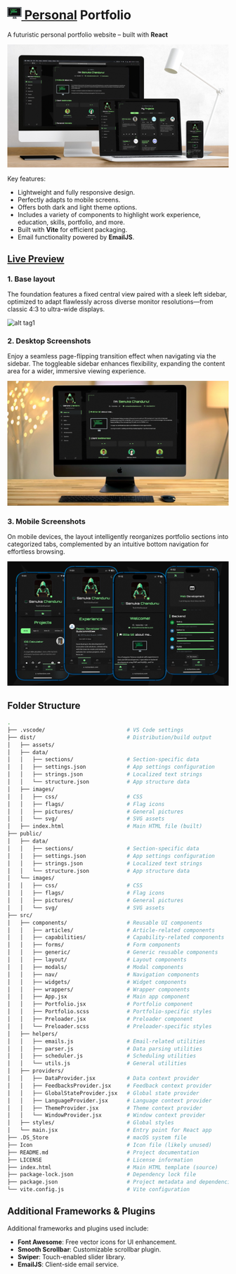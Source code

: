 # [<img src="readme-assets/logo.png"> Personal](https://nschandunu.com/) Portfolio

A futuristic personal portfolio website – built with **React**

![alt tag1](readme-assets/promo.png)

Key features:
- Lightweight and fully responsive design.
- Perfectly adapts to mobile screens.
- Offers both dark and light theme options.
- Includes a variety of components to highlight work experience, education, skills, portfolio, and more.
- Built with **Vite** for efficient packaging.
- Email functionality powered by **EmailJS**.

## [Live Preview](https://nschandunu.com/)

### 1. Base layout
The foundation features a fixed central view paired with a sleek left sidebar, optimized to adapt flawlessly across diverse monitor resolutions—from classic 4:3 to ultra-wide displays.

![alt tag1](readme-assets/demo.png)

### 2. Desktop Screenshots
Enjoy a seamless page-flipping transition effect when navigating via the sidebar. The toggleable sidebar enhances flexibility, expanding the content area for a wider, immersive viewing experience.

![alt tag1](readme-assets/desktop.png)

### 3. Mobile Screenshots
On mobile devices, the layout intelligently reorganizes portfolio sections into categorized tabs, complemented by an intuitive bottom navigation for effortless browsing.

![alt tag1](readme-assets/mobile.png)

## Folder Structure

```bash
.
├── .vscode/                          # VS Code settings
├── dist/                             # Distribution/build output
│   ├── assets/
│   ├── data/
│   │   ├── sections/                 # Section-specific data
│   │   ├── settings.json             # App settings configuration
│   │   ├── strings.json              # Localized text strings
│   │   └── structure.json            # App structure data
│   ├── images/
│   │   ├── css/                      # CSS
│   │   ├── flags/                    # Flag icons
│   │   ├── pictures/                 # General pictures
│   │   └── svg/                      # SVG assets
│   ├── index.html                    # Main HTML file (built)
├── public/
│   ├── data/
│   │   ├── sections/                 # Section-specific data
│   │   ├── settings.json             # App settings configuration
│   │   ├── strings.json              # Localized text strings
│   │   └── structure.json            # App structure data
│   └── images/
│   │   ├── css/                      # CSS
│   │   ├── flags/                    # Flag icons
│   │   ├── pictures/                 # General pictures
│   │   └── svg/                      # SVG assets
├── src/
│   ├── components/                   # Reusable UI components
│   │   ├── articles/                 # Article-related components
│   │   ├── capabilities/             # Capability-related components
│   │   ├── forms/                    # Form components
│   │   ├── generic/                  # Generic reusable components
│   │   ├── layout/                   # Layout components
│   │   ├── modals/                   # Modal components
│   │   ├── nav/                      # Navigation components
│   │   ├── widgets/                  # Widget components
│   │   ├── wrappers/                 # Wrapper components
│   │   ├── App.jsx                   # Main app component
│   │   ├── Portfolio.jsx             # Portfolio component
│   │   ├── Portfolio.scss            # Portfolio-specific styles
│   │   ├── Preloader.jsx             # Preloader component
│   │   └── Preloader.scss            # Preloader-specific styles
│   ├── helpers/
│   │   ├── emails.js                 # Email-related utilities
│   │   ├── parser.js                 # Data parsing utilities
│   │   ├── scheduler.js              # Scheduling utilities
│   │   └── utils.js                  # General utilities
│   ├── providers/
│   │   ├── DataProvider.jsx          # Data context provider
│   │   ├── FeedbacksProvider.jsx     # Feedback context provider
│   │   ├── GlobalStateProvider.jsx   # Global state provider
│   │   ├── LanguageProvider.jsx      # Language context provider
│   │   ├── ThemeProvider.jsx         # Theme context provider
│   │   └── WindowProvider.jsx        # Window context provider
│   ├── styles/                       # Global styles
│   └── main.jsx                      # Entry point for React app
├── .DS_Store                         # macOS system file
├── Icon                              # Icon file (likely unused)
├── README.md                         # Project documentation
├── LICENSE                           # License information
├── index.html                        # Main HTML template (source)
├── package-lock.json                 # Dependency lock file
├── package.json                      # Project metadata and dependencies
└── vite.config.js                    # Vite configuration
```

## Additional Frameworks & Plugins

Additional frameworks and plugins used include:
- **Font Awesome**: Free vector icons for UI enhancement.
- **Smooth Scrollbar**: Customizable scrollbar plugin.
- **Swiper**: Touch-enabled slider library.
- **EmailJS**: Client-side email service.